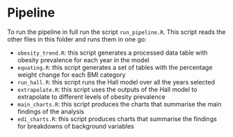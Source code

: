 # Pipeline

To run the pipeline in full run the script `run_pipeline.R`. This script reads the other files in this folder and runs them in one go: 

* `obesity_trend.R`: this script generates a processed data table with obesity prevalence for each year in the model
* `equating.R`: this script generates a set of tables with the percentage weight change for each BMI category
* `run_hall.R`: this script runs the Hall model over all the years selected
* `extrapolate.R`: this script uses the outputs of the Hall model to extrapolate to different levels of obesity prevalence
* `main_charts.R`: this script produces the charts that summarise the main findings of the analysis
* `edi_charts.R`: this script produces charts that summarise the findings for breakdowns of background variables
